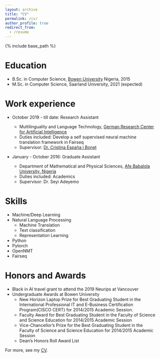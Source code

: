 ```yaml
---
layout: archive
title: "CV"
permalink: /cv/
author_profile: true
redirect_from:
  - /resume
---
```


{% include base_path %}

Education
======
* B.Sc. in Computer Science, <a href="https://bowen.edu.ng/">Bowen University</a> Nigeria, 2015
* M.Sc. in Computer Science, Saarland University, 2021 (expected)

Work experience
======
* October 2019 - till date: Research Assistant
  * Multilinguality and Language Technology, <a href = "https://www.dfki.de/en/web/research/research-departments/multilinguality-and-language-technology/team-mlt/">German Research Center for Artificial Intelligence</a>
  * Duties included: Develop a self supervised neural machine translation framework in Fairseq
  * Supervisor: <a href="https://www.cs.upc.edu/~cristinae">Dr. Cristina España i Bonet</a>

* January - October 2016: Graduate Assistant
  * Department of Mathematical and Physical Sciences, <a href="http://www.abuad.edu.ng">Afe Babalola University, Nigeria </a>
  * Duties included: Academics
  * Supervisor: Dr. Seyi Adeyemo
  
Skills
======
* Machine/Deep Learning 
* Natural Language Processing
  * Machine Translation
  * Text classification
  * Representation Learning
* Python
* Pytorch
* OpenNMT
* Fairseq

Honors and Awards
======
* Black in AI travel grant to attend the 2019 Neurips at Vancouver 
* Undergraduate Awards at Bowen University
  * New Horizon Laptop Prize for Best Graduating Student in the International Professional IT and E-Business Certification Program(CISCO CERT) for 2014/2015 Academic Session.
  * Faculty Award for Best Graduating Student in the Faculty of Science and Science Education for 2014/2015 Academic Session
  * Vice-Chancellor’s Prize for the Best Graduating Student in the Faculty of Science and Science Education for 2014/2015 Academic Session
  * Dean’s Honors Roll Award List

For more, see my <a href="ajesujoba.github.io/files/ALABI_Jesujoba__CV.pdf">CV</a>.
